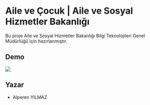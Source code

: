 
# Aile ve Çocuk | Aile ve Sosyal Hizmetler Bakanlığı 

Bu proje Aile ve Sosyal Hizmetler Bakanlığı Bilgi Teknolojileri Genel Müdürlüğü için hazırlanmıştır.


## Demo

![](demo/demo.gif)

  
## Yazar

- Alperen YILMAZ

  